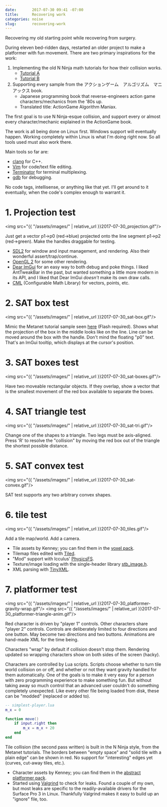 ```yaml
---
date:       2017-07-30 09:41 -07:00
title:      Recovering work
categories: noise
slug:       recovering-work
---
```


Recovering my old starting point while recovering from surgery.

During eleven bed-ridden days, restarted an older project to make a platformer with fun movement.
There are two primary inspirations for the work:
1. Implementing the old N Ninja math tutorials for how their collision works.
    - [Tutorial A](http://www.metanetsoftware.com/technique/tutorialA.html)
    - [Tutorial B](http://www.metanetsoftware.com/technique/tutorialB.html)
2. Supporting every sample from the アクションゲーム　アルゴリズム　マニアックス book.
    - Japanese programming book that reverse-engineers action game characters/mechanics from the '80s up.
    - Translated title: ActionGame Algorithm Maniax.

<!-- TODO: Add links to the above -->

<!-- more -->

The first goal is to use N Ninja-esque collision, and support every or almost every character/mechanic explained in the ActionGame book.

The work is all being done on Linux first.
Windows support will eventually happen.
Working completely within Linux is what I'm doing right now.
So all tools used must also work there.

Main tools so far are:
- [clang](http://clang.llvm.org/) for C++.
- [Vim](http://www.vim.org/) for code/text file editing.
- [Terminator](https://wiki.archlinux.org/index.php/Terminator) for terminal multiplexing.
- [gdb](https://sourceware.org/gdb/) for debugging.

No code tags, intellisense, or anything like that yet.
I'll get around to it eventually, when the code's complex enough to warrant it.

# 1. Projection test

<img src="{{ "/assets/images/" | relative_url }}2017-07-30_projection.gif"/>

Just get a vector p1-&gt;p0 (red-&gt;blue) projected onto the line segment p1->p2 (red->green).
Make the handles draggable for testing.

- [SDL2](https://www.libsdl.org/) for window and input management, and rendering.  Also their wonderful assert/trap/continue.
- [OpenGL 2](https://www.opengl.org/) for some other rendering.
- [Dear ImGui](https://github.com/ocornut/imgui) for an easy way to both debug and poke things.
    I liked AntTweakBar in the past, but wanted something a little more modern in its API, and I liked that Dear ImGui *doesn't* make its own draw calls.
- [CML](http://cmldev.net/) (Configurable Math Library) for vectors, points, etc.

# 2. SAT box test

<img src="{{ "/assets/images/" | relative_url }}2017-07-30_sat-box.gif"/>

Mimic the Metanet tutorial sample seen [here](http://www.metanetsoftware.com/technique/tutorialA.html#section1) (Flash required).
Shows what the projection of the box in the middle looks like on the line.
Line can be moved around the box with the handle.
Don't mind the floating "p0" text.
That's an ImGui tooltip, which displays at the cursor's position.

# 3. SAT boxes test

<img src="{{ "/assets/images/" | relative_url }}2017-07-30_sat-boxes.gif"/>

Have two moveable rectangular objects.
If they overlap, show a vector that is the smallest movement of the red box available to separate the boxes.

# 4. SAT triangle test

<img src="{{ "/assets/images/" | relative_url }}2017-07-30_sat-tri.gif"/>

Change one of the shapes to a triangle.
Two legs must be axis-aligned.
Press 'R' to resolve the "collision" by moving the red box out of the triangle the shortest possible distance.

# 5. SAT convex test

<img src="{{ "/assets/images/" | relative_url }}2017-07-30_sat-convex.gif"/>

SAT test supports any two arbitrary convex shapes.

# 6. tile test

<img src="{{ "/assets/images/" | relative_url }}2017-07-30_tiles.gif"/>

Add a tile map/world.
Add a camera.

- Tile assets by Kenney; you can find them in the [voxel pack](http://kenney.nl/assets/voxel-pack).
- Tilemap files edited with [Tiled](http://www.mapeditor.org/).
- "Mod" support with Icculus' [PhysicsFS](https://www.icculus.org/physfs/).
- Texture/image loading with the single-header library [stb_image.h](https://github.com/nothings/stb).
- XML parsing with [TinyXML](http://www.grinninglizard.com/tinyxml2/index.html).

# 7. platformer test

<img src="{{ "/assets/images/" | relative_url }}2017-07-30_platformer-gravity-wrap.gif"/>
<img src="{{ "/assets/images/" | relative_url }}2017-07-30_platformer-triangle-anim.gif"/>

Red character is driven by "player 1" controls.
Other characters share "player 2" controls.
Controls are deliberately limited to four directions and one button.
May become two directions and two buttons.
Animations are hand-made XML for the time being.

Characters "wrap" by default if collision doesn't stop them.
Rendering updated so wrapping characters show on both sides of the screen (hacky).

Characters are controlled by Lua scripts.
Scripts choose whether to turn tile world collision on or off, and whether or not they want gravity handled for them automatically.
One of the goals is to make it very easy for a person with zero programming experience to make something fun.
But without taking away so much control that an advanced user couldn't do something completely unexpected.
Like every other file being loaded from disk, these can be "modded" (replaced or added to).

```lua
-- simplest-player.lua
m_x = 0

function move()
    if input.right then
        m_x = m_x + 20
    end
end
```

Tile collision (the second pass written) is built in the N Ninja style, from the Metanet tutorials.
The borders between "empty space" and "solid tile with a plain edge" can be shown in red.
No support for "interesting" edges yet (curves, cut-away tiles, etc.).

- Character assets by Kenney; you can find them in the [abstract platformer pack](http://www.kenney.nl/assets/abstract-platformer).
- Started using [Valgrind](http://valgrind.org/) to check for leaks.
    Found a couple of my own, but most leaks are specific to the readily-available drivers for the Surface Pro 3 in Linux.
    Thankfully Valgrind makes it easy to build up an "ignore" file, too.

